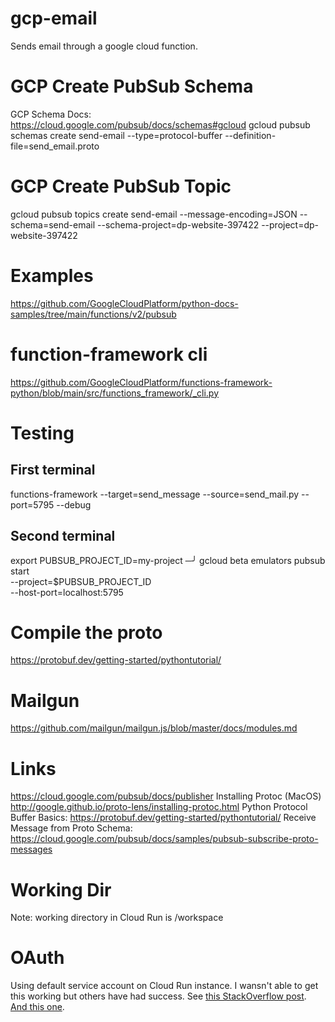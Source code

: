 # gcp-email
Sends email through a google cloud function.

# GCP Create PubSub Schema
GCP Schema Docs: https://cloud.google.com/pubsub/docs/schemas#gcloud
gcloud pubsub schemas create send-email --type=protocol-buffer --definition-file=send_email.proto
# GCP Create PubSub Topic
gcloud pubsub topics create send-email --message-encoding=JSON --schema=send-email --schema-project=dp-website-397422 --project=dp-website-397422

# Examples
https://github.com/GoogleCloudPlatform/python-docs-samples/tree/main/functions/v2/pubsub

# function-framework cli
https://github.com/GoogleCloudPlatform/functions-framework-python/blob/main/src/functions_framework/_cli.py

# Testing
## First terminal
functions-framework --target=send_message --source=send_mail.py --port=5795 --debug 
## Second terminal
export PUBSUB_PROJECT_ID=my-project                                   ─╯
gcloud beta emulators pubsub start \
    --project=$PUBSUB_PROJECT_ID \
    --host-port=localhost:5795

# Compile the proto
https://protobuf.dev/getting-started/pythontutorial/

# Mailgun
https://github.com/mailgun/mailgun.js/blob/master/docs/modules.md

# Links
https://cloud.google.com/pubsub/docs/publisher
Installing Protoc (MacOS)
http://google.github.io/proto-lens/installing-protoc.html
Python Protocol Buffer Basics: https://protobuf.dev/getting-started/pythontutorial/
Receive Message from Proto Schema: https://cloud.google.com/pubsub/docs/samples/pubsub-subscribe-proto-messages

# Working Dir
Note: working directory in Cloud Run is /workspace

# OAuth
Using default service account on Cloud Run instance. I wansn't able to get this working but others have had success. See [this StackOverflow post](https://stackoverflow.com/questions/53202767/gae-attributeerror-credentials-object-has-no-attribute-with-subject/57092533#57092533). [And this one](https://stackoverflow.com/questions/64658391/how-can-i-grant-a-cloud-run-service-access-to-service-accounts-credentials-with).
